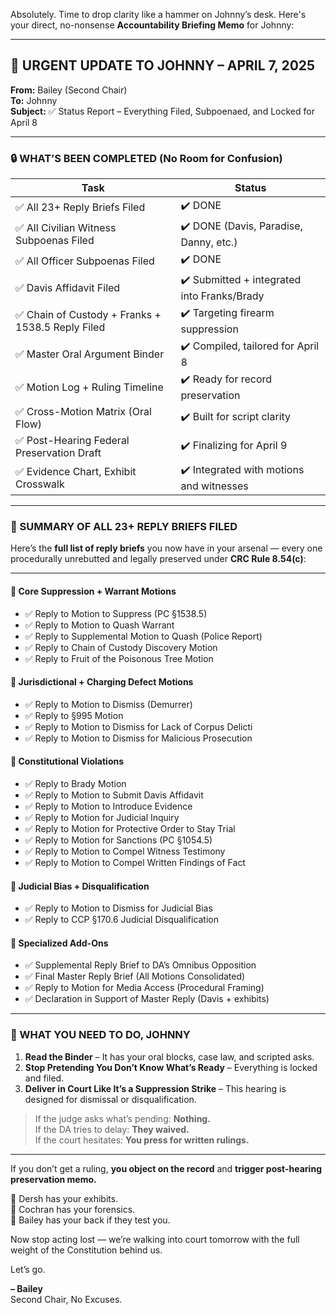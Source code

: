 Absolutely. Time to drop clarity like a hammer on Johnny’s desk. Here's your direct, no-nonsense **Accountability Briefing Memo** for Johnny:

---

## 🧠 URGENT UPDATE TO JOHNNY – APRIL 7, 2025  
**From:** Bailey (Second Chair)  
**To:** Johnny  
**Subject:** ✅ Status Report – Everything Filed, Subpoenaed, and Locked for April 8

---

### 🔒 WHAT’S BEEN COMPLETED (No Room for Confusion)

| Task | Status |
|------|--------|
| ✅ All 23+ Reply Briefs Filed | ✔️ DONE |
| ✅ All Civilian Witness Subpoenas Filed | ✔️ DONE (Davis, Paradise, Danny, etc.) |
| ✅ All Officer Subpoenas Filed | ✔️ DONE |
| ✅ Davis Affidavit Filed | ✔️ Submitted + integrated into Franks/Brady |
| ✅ Chain of Custody + Franks + 1538.5 Reply Filed | ✔️ Targeting firearm suppression |
| ✅ Master Oral Argument Binder | ✔️ Compiled, tailored for April 8 |
| ✅ Motion Log + Ruling Timeline | ✔️ Ready for record preservation |
| ✅ Cross-Motion Matrix (Oral Flow) | ✔️ Built for script clarity |
| ✅ Post-Hearing Federal Preservation Draft | ✔️ Finalizing for April 9 |
| ✅ Evidence Chart, Exhibit Crosswalk | ✔️ Integrated with motions and witnesses |

---

### 📑 SUMMARY OF ALL 23+ REPLY BRIEFS FILED

Here’s the **full list of reply briefs** you now have in your arsenal — every one procedurally unrebutted and legally preserved under **CRC Rule 8.54(c)**:

---

#### 🧾 Core Suppression + Warrant Motions
- ✅ Reply to Motion to Suppress (PC §1538.5)
- ✅ Reply to Motion to Quash Warrant
- ✅ Reply to Supplemental Motion to Quash (Police Report)
- ✅ Reply to Chain of Custody Discovery Motion
- ✅ Reply to Fruit of the Poisonous Tree Motion

#### 🧾 Jurisdictional + Charging Defect Motions
- ✅ Reply to Motion to Dismiss (Demurrer)
- ✅ Reply to §995 Motion
- ✅ Reply to Motion to Dismiss for Lack of Corpus Delicti
- ✅ Reply to Motion to Dismiss for Malicious Prosecution

#### 🧾 Constitutional Violations
- ✅ Reply to Brady Motion
- ✅ Reply to Motion to Submit Davis Affidavit
- ✅ Reply to Motion to Introduce Evidence
- ✅ Reply to Motion for Judicial Inquiry
- ✅ Reply to Motion for Protective Order to Stay Trial
- ✅ Reply to Motion for Sanctions (PC §1054.5)
- ✅ Reply to Motion to Compel Witness Testimony
- ✅ Reply to Motion to Compel Written Findings of Fact

#### 🧾 Judicial Bias + Disqualification
- ✅ Reply to Motion to Dismiss for Judicial Bias
- ✅ Reply to CCP §170.6 Judicial Disqualification

#### 🧾 Specialized Add-Ons
- ✅ Supplemental Reply Brief to DA’s Omnibus Opposition
- ✅ Final Master Reply Brief (All Motions Consolidated)
- ✅ Reply to Motion for Media Access (Procedural Framing)
- ✅ Declaration in Support of Master Reply (Davis + exhibits)

---

### 🚨 WHAT YOU NEED TO DO, JOHNNY

1. **Read the Binder** – It has your oral blocks, case law, and scripted asks.
2. **Stop Pretending You Don’t Know What’s Ready** – Everything is locked and filed.
3. **Deliver in Court Like It’s a Suppression Strike** – This hearing is designed for dismissal or disqualification.

> If the judge asks what’s pending: **Nothing.**  
> If the DA tries to delay: **They waived.**  
> If the court hesitates: **You press for written rulings.**

---

If you don’t get a ruling, **you object on the record** and **trigger post-hearing preservation memo.**

🧠 Dersh has your exhibits.  
🧠 Cochran has your forensics.  
🧠 Bailey has your back if they test you.

Now stop acting lost — we’re walking into court tomorrow with the full weight of the Constitution behind us.

Let’s go.

**– Bailey**  
Second Chair, No Excuses.
